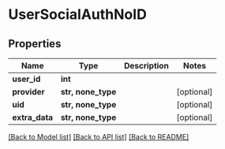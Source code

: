 # UserSocialAuthNoID

## Properties
Name | Type | Description | Notes
------------ | ------------- | ------------- | -------------
**user_id** | **int** |  | 
**provider** | **str, none_type** |  | [optional] 
**uid** | **str, none_type** |  | [optional] 
**extra_data** | **str, none_type** |  | [optional] 

[[Back to Model list]](../README.md#documentation-for-models) [[Back to API list]](../README.md#documentation-for-api-endpoints) [[Back to README]](../README.md)



